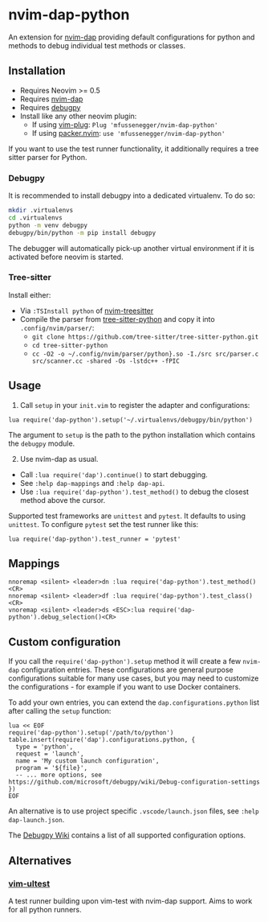 # nvim-dap-python

An extension for [nvim-dap][1] providing default configurations for python and methods to debug individual test methods or classes.


## Installation

- Requires Neovim >= 0.5
- Requires [nvim-dap][1]
- Requires [debugpy][3]
- Install like any other neovim plugin:
  - If using [vim-plug][6]: `Plug 'mfussenegger/nvim-dap-python'`
  - If using [packer.nvim][7]: `use 'mfussenegger/nvim-dap-python'`

If you want to use the test runner functionality, it additionally requires a
tree sitter parser for Python.


### Debugpy

It is recommended to install debugpy into a dedicated virtualenv. To do so:

```bash
mkdir .virtualenvs
cd .virtualenvs
python -m venv debugpy
debugpy/bin/python -m pip install debugpy
```

The debugger will automatically pick-up another virtual environment if it is
activated before neovim is started.


### Tree-sitter

Install either:

- Via `:TSInstall python` of [nvim-treesitter][4]
- Compile the parser from [tree-sitter-python][5] and copy it into `.config/nvim/parser/`:
  - `git clone https://github.com/tree-sitter/tree-sitter-python.git`
  - `cd tree-sitter-python`
  - `cc -O2 -o ~/.config/nvim/parser/python}.so -I./src src/parser.c src/scanner.cc -shared -Os -lstdc++ -fPIC`


## Usage

1. Call `setup` in your `init.vim` to register the adapter and configurations:

```vimL
lua require('dap-python').setup('~/.virtualenvs/debugpy/bin/python')
```

The argument to `setup` is the path to the python installation which contains the `debugpy` module.


2. Use nvim-dap as usual.

- Call `:lua require('dap').continue()` to start debugging.
- See `:help dap-mappings` and `:help dap-api`.
- Use `:lua require('dap-python').test_method()` to debug the closest method above the cursor.

Supported test frameworks are `unittest` and `pytest`. It defaults to using
`unittest`. To configure `pytest` set the test runner like this:


```vimL
lua require('dap-python').test_runner = 'pytest'
```


## Mappings


```vimL
nnoremap <silent> <leader>dn :lua require('dap-python').test_method()<CR>
nnoremap <silent> <leader>df :lua require('dap-python').test_class()<CR>
vnoremap <silent> <leader>ds <ESC>:lua require('dap-python').debug_selection()<CR>
```


## Custom configuration

If you call the `require('dap-python').setup` method it will create a few `nvim-dap` configuration entries. These configurations are general purpose configurations suitable for many use cases, but you may need to customize the configurations - for example if you want to use Docker containers.

To add your own entries, you can extend the `dap.configurations.python` list after calling the `setup` function:

```vimL
lua << EOF
require('dap-python').setup('/path/to/python')
table.insert(require('dap').configurations.python, {
  type = 'python',
  request = 'launch',
  name = 'My custom launch configuration',
  program = '${file}',
  -- ... more options, see https://github.com/microsoft/debugpy/wiki/Debug-configuration-settings
})
EOF
```

An alternative is to use project specific `.vscode/launch.json` files, see `:help dap-launch.json`.


The [Debugpy Wiki][debugpy_wiki] contains a list of all supported configuration options.


## Alternatives

### [vim-ultest](https://github.com/rcarriga/vim-ultest)

A test runner building upon vim-test with nvim-dap support.
Aims to work for all python runners.


[1]: https://github.com/mfussenegger/nvim-dap
[3]: https://github.com/microsoft/debugpy
[4]: https://github.com/nvim-treesitter/nvim-treesitter
[5]: https://github.com/tree-sitter/tree-sitter-python
[6]: https://github.com/junegunn/vim-plug
[7]: https://github.com/wbthomason/packer.nvim
[debugpy_wiki]: https://github.com/microsoft/debugpy/wiki/Debug-configuration-settings
